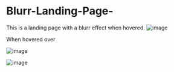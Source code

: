 # Blurr-Landing-Page-
This is a landing page with a blurr effect when hovered. 
![image](https://user-images.githubusercontent.com/75237646/116187138-935f8180-a6ea-11eb-8f9c-22a542697d22.png)

When hovered over

![image](https://user-images.githubusercontent.com/75237646/116187258-cc97f180-a6ea-11eb-84c2-182a3a71d419.png)


![image](https://user-images.githubusercontent.com/75237646/116187320-ee917400-a6ea-11eb-8f36-4358f16c1bc9.png)
